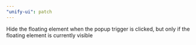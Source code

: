 ```yaml
---
"unify-ui": patch
---
```


Hide the floating element when the popup trigger is clicked, but only if the floating element is currently visible
